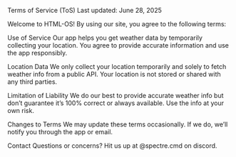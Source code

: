 Terms of Service (ToS)
Last updated: June 28, 2025

Welcome to HTML-OS! By using our site, you agree to the following terms:

Use of Service
Our app helps you get weather data by temporarily collecting your location. You agree to provide accurate information and use the app responsibly.

Location Data
We only collect your location temporarily and solely to fetch weather info from a public API. Your location is not stored or shared with any third parties.

Limitation of Liability
We do our best to provide accurate weather info but don’t guarantee it’s 100% correct or always available. Use the info at your own risk.

Changes to Terms
We may update these terms occasionally. If we do, we’ll notify you through the app or email.

Contact
Questions or concerns? Hit us up at @spectre.cmd on discord.
